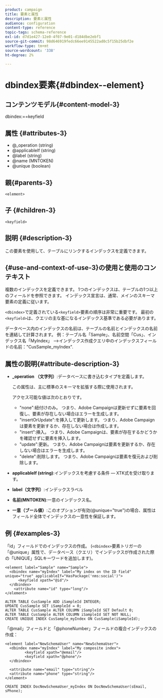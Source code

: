 ```yaml
---
product: campaign
title: 要素と属性
description: 要素と属性
audience: configuration
content-type: reference
topic-tags: schema-reference
exl-id: d7d1e427-12e0-4f07-9e01-d184dbe2ebf1
source-git-commit: 98d646919fedc66ee9145522ad0c5f15b25dbf2e
workflow-type: tm+mt
source-wordcount: '338'
ht-degree: 2%

---
```


# dbindex要素{#dbindex--element}

## コンテンツモデル{#content-model-3}

dbindex:==keyfield

## 属性 {#attributes-3}

* @_operation (string)
* @applicableIf (string)
* @label (string)
* @name (MNTOKEN)
* @unique (boolean)

## 親{#parents-3}

`<element>`

## 子 {#children-3}

`<keyfield>`

## 説明 {#description-3}

この要素を使用して、テーブルにリンクするインデックスを定義できます。

## {#use-and-context-of-use-3}の使用と使用のコンテキスト

複数のインデックスを定義できます。 1つのインデックスは、テーブルの1つ以上のフィールドを参照できます。 インデックス宣言は、通常、メインのスキーマ要素の定義に従います。

`<dbindex>`で定義されている`<keyfield>`要素の順序は非常に重要です。 最初の`<keyfield>`は、クエリの主な基になるインデックス基準である必要があります。

データベース内のインデックスの名前は、テーブルの名前とインデックスの名前を連結して計算されます。 例：テーブル名「Sample」、名前空間「Cus」、インデックス名「MyIndex」 —>インデックス作成クエリ中のインデックスフィールドの名前：&quot;CusSample_myIndex&quot;.

## 属性の説明{#attribute-description-3}

* **_operation （文字列）**:データベースに書き込むタイプを定義します。

   この属性は、主に標準のスキーマを拡張する際に使用されます。

   アクセス可能な値は次のとおりです。

   * &quot;none&quot;:紐付けのみ。 つまり、Adobe Campaignは更新せずに要素を回復し、要素が存在しない場合はエラーを生成します。
   * &quot;insertOrUpdate&quot;:を挿入して更新します。 つまり、Adobe Campaignは要素を更新するか、存在しない場合は作成します。
   * &quot;insert&quot;:挿入。 つまり、Adobe Campaignは、要素が存在するかどうかを確認せずに要素を挿入します。
   * &quot;update&quot;:更新。 つまり、Adobe Campaignは要素を更新するか、存在しない場合はエラーを生成します。
   * &quot;delete&quot;:削除します。 つまり、Adobe Campaignは要素を復元および削除します。

* **applicableIf (string)**:インデックスを考慮する条件 — XTK式を受け取ります。
* **label（文字列）**:インデックスラベル
* **名前(MNTOKEN)**:一意のインデックス名。
* **一意（ブール値）**:このオプションが有効(@unique=&quot;true&quot;)の場合、属性はフィールド全体でインデックスの一意性を保証します。

## 例 {#examples-3}

「id」フィールドでのインデックスの作成。 (`<dbindex>`要素トリガーの「@unique」属性で、データベース（クエリ）でインデックスが作成された際の「UNIQUE」SQLキーワードを追加します)。

```
<element label="Sample" name="Sample">
  <dbindex name="myIndex" label="My index on the ID field" unique="true" applicableIf="HasPackage('nms:social')">
      <keyfield xpath="@id"/>
  </dbindex>
    <attribute name="id" type="long"/>
</element>          
```

```
ALTER TABLE CusSample ADD iSampleId INTEGER;
UPDATE CusSample SET iSampleId = 0;
ALTER TABLE CusSample ALTER COLUMN iSampleId SET Default 0;
ALTER TABLE CusSample ALTER COLUMN iSampleId SET NOT NULL; 
CREATE UNIQUE INDEX CusSample_myIndex ON CusSample(iSampleId);
```

「@mail」フィールドと「@phoneNumber」フィールドの複合インデックスの作成：

```
<element label="NewSchemaUser" name="NewSchemaUser">
  <dbindex name="myIndex" label="My composite index">
         <keyfield xpath="@email"/>
         <keyfield xpath="@phone"/>
  </dbindex>
  
  <attribute name="email" type="string"/>
  <attribute name="phone" type="string"/>
</element>      
```

```
CREATE INDEX DocNewSchemaUser_myIndex ON DocNewSchemaUser(sEmail, sPhone);
```

